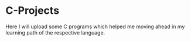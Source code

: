 # C-Projects
Here I will upload some C programs which helped me moving ahead in my learning path of the respective language.
